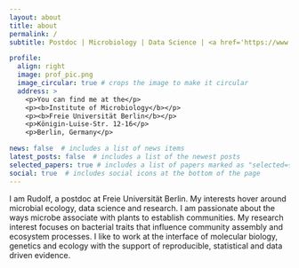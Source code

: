 ```yaml
---
layout: about
title: about
permalink: /
subtitle: Postdoc | Microbiology | Data Science | <a href='https://www.bcp.fu-berlin.de/en/biologie/arbeitsgruppen/mikrobiologie/ag_remus-emsermann/index.html'>FU Berlin</a>

profile:
  align: right
  image: prof_pic.png
  image_circular: true # crops the image to make it circular
  address: >
    <p>You can find me at the</p>
    <p><b>Institute of Microbiology</b></p>
    <p><b>Freie Universität Berlin</b></p>
    <p>Königin-Luise-Str. 12-16</p>
    <p>Berlin, Germany</p>

news: false  # includes a list of news items
latest_posts: false  # includes a list of the newest posts
selected_papers: true # includes a list of papers marked as "selected={true}"
social: true  # includes social icons at the bottom of the page
---
```


I am Rudolf, a postdoc at Freie Universität Berlin. My interests hover around microbial ecology, data science and research. I am passionate about the ways microbe associate with plants to establish communities. My research interest focuses on bacterial traits that influence community assembly and ecosystem processes. I like to work at the interface of molecular biology, genetics and ecology with the support of reproducible, statistical and data driven evidence.